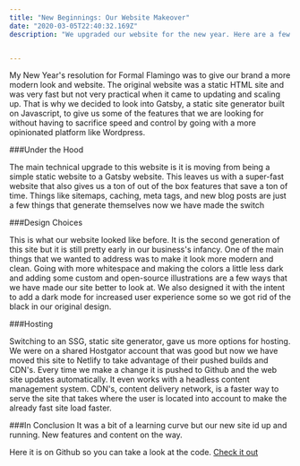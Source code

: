 ```yaml
---
title: "New Beginnings: Our Website Makeover"
date: "2020-03-05T22:40:32.169Z"
description: "We upgraded our website for the new year. Here are a few of the things that we were thinking about while we did the redesign."


---
```

My New Year's resolution for Formal Flamingo was to give our brand a more modern look and website. The original website was a static HTML site and was very fast but not very practical when it came to updating and scaling up. That is why we decided to look into Gatsby, a static site generator built on Javascript, to give us some of the features that we are looking for without having to sacrifice speed and control by going with a more opinionated platform like Wordpress.

###Under the Hood

The main technical upgrade to this website is it is moving from being a simple static website to a Gatsby website. This leaves us with a super-fast website that also gives us a ton of out of the box features that save a ton of time. Things like sitemaps, caching, meta tags, and new blog posts are just a few things that generate themselves now we have made the switch


###Design Choices

This is what our website looked like before. It is the second generation of this site but it is still pretty early in our business's infancy. One of the main things that we wanted to address was to make it look more modern and clean. Going with more whitespace and making the colors a little less dark and adding some custom and open-source illustrations are a few ways that we have made our site better to look at. We also designed it with the intent to add a dark mode for increased user experience some so we got rid of the black in our original design. 


###Hosting

Switching to an SSG, static site generator, gave us more options for hosting. We were on a shared Hostgator account that was good but now we have moved this site to Netlify to take advantage of their pushed builds and CDN's. 
Every time we make a change it is pushed to Github and the web site updates automatically. It even works with a headless content management system.
CDN's, content delivery network, is a faster way to serve the site that takes where the user is located into account to make the already fast site load faster. 

###In Conclusion
It was a bit of a learning curve but our new site id up and running. New features and content on the way. 

Here it is on Github so you can take a look at the code.
[Check it out](http://github.com/jprillo/formalflamingo) 